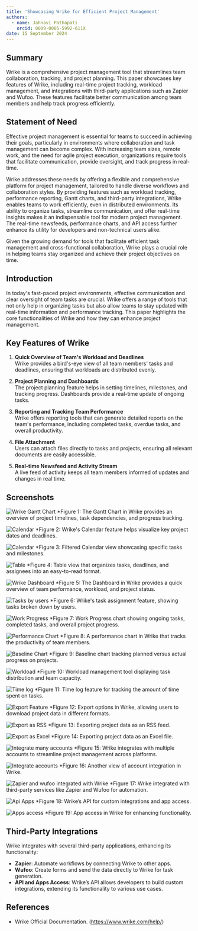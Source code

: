 ```yaml
---
title: 'Showcasing Wrike for Efficient Project Management'
authors:
  - name: Jahnavi Pathapati
    orcid: 0009-0005-5992-611X
date: 15 September 2024
---
```


## Summary

Wrike is a comprehensive project management tool that streamlines team collaboration, tracking, and project planning. This paper showcases key features of Wrike, including real-time project tracking, workload management, and integrations with third-party applications such as Zapier and Wufoo. These features facilitate better communication among team members and help track progress efficiently.

## Statement of Need

Effective project management is essential for teams to succeed in achieving their goals, particularly in environments where collaboration and task management can become complex. With increasing team sizes, remote work, and the need for agile project execution, organizations require tools that facilitate communication, provide oversight, and track progress in real-time. 

Wrike addresses these needs by offering a flexible and comprehensive platform for project management, tailored to handle diverse workflows and collaboration styles. By providing features such as workload tracking, performance reporting, Gantt charts, and third-party integrations, Wrike enables teams to work efficiently, even in distributed environments. Its ability to organize tasks, streamline communication, and offer real-time insights makes it an indispensable tool for modern project management. The real-time newsfeeds, performance charts, and API access further enhance its utility for developers and non-technical users alike.

Given the growing demand for tools that facilitate efficient task management and cross-functional collaboration, Wrike plays a crucial role in helping teams stay organized and achieve their project objectives on time.


## Introduction

In today's fast-paced project environments, effective communication and clear oversight of team tasks are crucial. Wrike offers a range of tools that not only help in organizing tasks but also allow teams to stay updated with real-time information and performance tracking. This paper highlights the core functionalities of Wrike and how they can enhance project management.

## Key Features of Wrike

1. **Quick Overview of Team's Workload and Deadlines**  
   Wrike provides a bird's-eye view of all team members' tasks and deadlines, ensuring that workloads are distributed evenly.

2. **Project Planning and Dashboards**  
   The project planning feature helps in setting timelines, milestones, and tracking progress. Dashboards provide a real-time update of ongoing tasks.

3. **Reporting and Tracking Team Performance**  
   Wrike offers reporting tools that can generate detailed reports on the team's performance, including completed tasks, overdue tasks, and overall productivity.

4. **File Attachment**  
   Users can attach files directly to tasks and projects, ensuring all relevant documents are easily accessible.

5. **Real-time Newsfeed and Activity Stream**  
   A live feed of activity keeps all team members informed of updates and changes in real time.

## Screenshots

![Wrike Gantt Chart](https://github.com/Jahnavi1729/Showcasing-Wrike-for-Efficient-Project-Management/blob/b8c362974115da47f55e9219a06253b182dc0686/Gantt%20Chart.png)
*Figure 1: The Gantt Chart in Wrike provides an overview of project timelines, task dependencies, and progress tracking.

![Calendar](https://github.com/Jahnavi1729/Showcasing-Wrike-for-Efficient-Project-Management/blob/5af3150a309d3ba0aa8a0da8a4311d029fa24ad7/Calendar.png)
*Figure 2: Wrike's Calendar feature helps visualize key project dates and deadlines.

![Calendar](https://github.com/Jahnavi1729/Showcasing-Wrike-for-Efficient-Project-Management/blob/5af3150a309d3ba0aa8a0da8a4311d029fa24ad7/Calendar%202.png)
*Figure 3: Filtered Calendar view showcasing specific tasks and milestones.

![Table](https://github.com/Jahnavi1729/Showcasing-Wrike-for-Efficient-Project-Management/blob/5af3150a309d3ba0aa8a0da8a4311d029fa24ad7/Table.png)
*Figure 4: Table view that organizes tasks, deadlines, and assignees into an easy-to-read format.

![Wrike Dashboard](https://github.com/Jahnavi1729/Showcasing-Wrike-for-Efficient-Project-Management/blob/5af3150a309d3ba0aa8a0da8a4311d029fa24ad7/dashboard.png)
*Figure 5: The Dashboard in Wrike provides a quick overview of team performance, workload, and project status.

![Tasks by users](https://github.com/Jahnavi1729/Showcasing-Wrike-for-Efficient-Project-Management/blob/5af3150a309d3ba0aa8a0da8a4311d029fa24ad7/tasks%20by%20users.png)
*Figure 6: Wrike's task assignment feature, showing tasks broken down by users.

![Work Progress](https://github.com/Jahnavi1729/Showcasing-Wrike-for-Efficient-Project-Management/blob/5af3150a309d3ba0aa8a0da8a4311d029fa24ad7/Work%20Progress.png)
*Figure 7: Work Progress chart showing ongoing tasks, completed tasks, and overall project progress.

![Performance Chart](https://github.com/Jahnavi1729/Showcasing-Wrike-for-Efficient-Project-Management/blob/5af3150a309d3ba0aa8a0da8a4311d029fa24ad7/Performance%20Chart.png)
*Figure 8: A performance chart in Wrike that tracks the productivity of team members.

![Baseline Chart](https://github.com/Jahnavi1729/Showcasing-Wrike-for-Efficient-Project-Management/blob/5af3150a309d3ba0aa8a0da8a4311d029fa24ad7/Baseline%20Chart.png)
*Figure 9: Baseline chart tracking planned versus actual progress on projects.

![Workload](https://github.com/Jahnavi1729/Showcasing-Wrike-for-Efficient-Project-Management/blob/5af3150a309d3ba0aa8a0da8a4311d029fa24ad7/Workload.png)
*Figure 10: Workload management tool displaying task distribution and team capacity.

![Time log](https://github.com/Jahnavi1729/Showcasing-Wrike-for-Efficient-Project-Management/blob/5af3150a309d3ba0aa8a0da8a4311d029fa24ad7/Time%20log.png)
*Figure 11: Time log feature for tracking the amount of time spent on tasks.

![Export Feature](https://github.com/Jahnavi1729/Showcasing-Wrike-for-Efficient-Project-Management/blob/5af3150a309d3ba0aa8a0da8a4311d029fa24ad7/Export.png)
*Figure 12: Export options in Wrike, allowing users to download project data in different formats.

![Export as RSS](https://github.com/Jahnavi1729/Showcasing-Wrike-for-Efficient-Project-Management/blob/50c340d8039b7f68918637cb447ecc9ec0dc1b6b/Export%20as%20RSS.png)
*Figure 13: Exporting project data as an RSS feed.

![Export as Excel](https://github.com/Jahnavi1729/Showcasing-Wrike-for-Efficient-Project-Management/blob/5af3150a309d3ba0aa8a0da8a4311d029fa24ad7/Export%20as%20Excel.png)
*Figure 14: Exporting project data as an Excel file.

![Integrate many accounts](https://github.com/Jahnavi1729/Showcasing-Wrike-for-Efficient-Project-Management/blob/5af3150a309d3ba0aa8a0da8a4311d029fa24ad7/Integrate%20accounts.png)
*Figure 15: Wrike integrates with multiple accounts to streamline project management across platforms.

![Integrate accounts](https://github.com/Jahnavi1729/Showcasing-Wrike-for-Efficient-Project-Management/blob/5af3150a309d3ba0aa8a0da8a4311d029fa24ad7/Integrate%20accounts%202.png)
*Figure 16: Another view of account integration in Wrike.

![Zapier and wufoo integrated with Wrike](https://github.com/Jahnavi1729/Showcasing-Wrike-for-Efficient-Project-Management/blob/5af3150a309d3ba0aa8a0da8a4311d029fa24ad7/Zapier%20and%20woffo%20integrated%20with%20Wrike.png)
*Figure 17: Wrike integrated with third-party services like Zapier and Wufoo for automation.

![Api Apps](https://github.com/Jahnavi1729/Showcasing-Wrike-for-Efficient-Project-Management/blob/5af3150a309d3ba0aa8a0da8a4311d029fa24ad7/API.png)
*Figure 18: Wrike’s API for custom integrations and app access.

![Apps access](https://github.com/Jahnavi1729/Showcasing-Wrike-for-Efficient-Project-Management/blob/5af3150a309d3ba0aa8a0da8a4311d029fa24ad7/Apps%20Access.png)
*Figure 19: App access in Wrike for enhancing functionality.

## Third-Party Integrations

Wrike integrates with several third-party applications, enhancing its functionality:

- **Zapier**: Automate workflows by connecting Wrike to other apps.
- **Wufoo**: Create forms and send the data directly to Wrike for task generation.
- **API and Apps Access**: Wrike’s API allows developers to build custom integrations, extending its functionality to various use cases.

## References

- Wrike Official Documentation. (https://www.wrike.com/help/)
